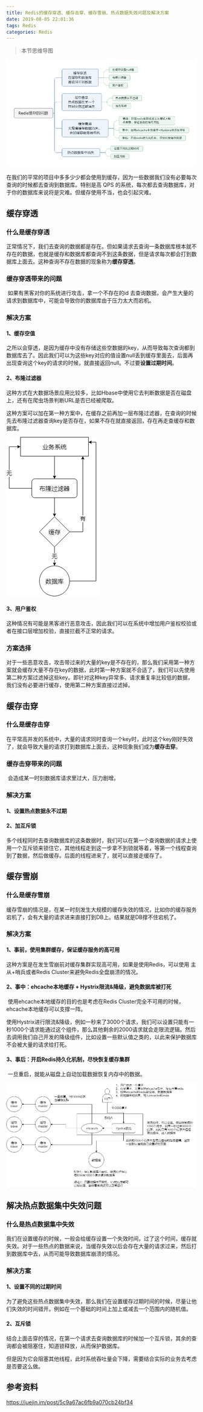 ```yaml
---
title: Redis的缓存穿透、缓存击穿、缓存雪崩、热点数据失效问题及解决方案
date: 2019-08-05 22:01:36
tags: Redis
categories: Redis
---
```


> 本节思维导图

![Redis缓存的问题](Redis的缓存穿透、缓存击穿、缓存雪崩、热点数据失效问题及解决方案/Redis缓存的问题.png)

​		在我们的平常的项目中多多少少都会使用到缓存，因为一些数据我们没有必要每次查询的时候都去查询到数据库。特别是高 QPS 的系统，每次都去查询数据库，对于你的数据库来说将是灾难。但缓存使用不当，也会引起灾难。

## 缓存穿透

### 什么是缓存穿透

​		正常情况下，我们去查询的数据都是存在。但如果请求去查询一条数据库根本就不存在的数据，也就是缓存和数据库都查询不到这条数据，但是请求每次都会打到数据库上面去。这种查询不存在数据的现象称为**缓存穿透**。

### 缓存穿透带来的问题

​		如果有黑客对你的系统进行攻击，拿一个不存在的id 去查询数据，会产生大量的请求到数据库中，可能会导致你的数据库由于压力太大而宕机。

### 解决方案

#### 1、缓存空值

​		之所以会穿透，是因为缓存中没有存储这些空数据的key，从而导致每次查询都到数据库去了。因此我们可以为这些key对应的值设置null丢到缓存里面去，后面再出现查询这个key的请求的时候，就直接返回null。不过要**设置过期时间**。

#### 2、布隆过滤器

​		这种方式在大数据场景应用比较多，比如Hbase中使用它去判断数据是否在磁盘上，还有在爬虫场景判断URL是否已经被爬取。

​		这种方案可以加在第一种方案中，在缓存之前再加一层布隆过滤器，在查询的时候先去布隆过滤器查询key是否存在，如果不存在就直接返回，存在再走查缓存和数据库。

![布隆过滤器](Redis的缓存穿透、缓存击穿、缓存雪崩、热点数据失效问题及解决方案/布隆过滤器.png)

#### 3、用户鉴权

​		这种情况有可能是黑客进行恶意攻击，因此我们可以在系统中增加用户鉴权校验或者在接口层增加校验，直接拦截不正常的请求。

### 方案选择

​		对于一些恶意攻击，攻击带过来的大量的key是不存在的，那么我们采用第一种方案就会缓存大量不存在key的数据，此时第一种方案就不合适了，我们可以先使用第二种方案过滤掉这些key。即针对这种key异常多、请求重复率比较低的数据，我们没有必要进行缓存，使用第二种方案直接过滤掉。

## 缓存击穿

### 什么是缓存击穿

​		在平常高并发的系统中，大量的请求同时查询一个key时，此时这个key刚好失效了，就会导致大量的请求打到数据库上面去，这种现象我们成为**缓存击穿**。

### 缓存击穿带来的问题

​		会造成某一时刻数据库请求里过大，压力剧增。

### 解决方案

#### 1、设置热点数据永不过期

#### 2、加互斥锁

​		多个线程同时去查询数据库的这条数据时，我们可以在第一个查询数据的请求上使用一个互斥锁来锁住它，其他线程走到这一步拿不到锁就等着，等第一个线程查询到了数据，然后做缓存。后面的线程进来了，就可以直接走缓存了。

## 缓存雪崩

### 什么是缓存雪崩

​		缓存雪崩的情况是，在某一时刻发生大规模的缓存失效的情况，比如你的缓存服务宕机了，会有大量的请求进来直接打到DB上。结果就是DB撑不住宕机了。

### 解决方案

#### 1、事前，使用集群缓存，保证缓存服务的高可用

​		这种方案是在发生雪崩前对缓存集群实现高可用，如果是使用Redis，可以使用 主从+哨兵或者Redis Cluster来避免Redis全盘崩溃的情况。

#### 2、事中：ehcache本地缓存 + Hystrix限流&降级，避免数据库被打死

​		使用ehcache本地缓存的目的也是考虑在Redis Cluster完全不可用的时候，ehcache本地缓存可以支撑一阵。

​		使用Hystrix进行限流&降级，例如一秒来了3000个请求，我们可以设置只能有一秒1000个请求能通过这个组件，那么其他剩余的2000请求就会走限流逻辑。然后去调用我们自己开发的降级组件，比如设置一些默认值之类的，以此来保护数据库不会被大量的请求给打死。

#### 3、事后：开启Redis持久化机制，尽快恢复缓存集群

​		一旦重启，就能从磁盘上自动加载数据恢复内存中的数据。

![缓存雪崩](Redis的缓存穿透、缓存击穿、缓存雪崩、热点数据失效问题及解决方案\缓存雪崩.png)

## 解决热点数据集中失效问题

### 什么是热点数据集中失效

​		我们在设置缓存的时候，一般会给缓存设置一个失效时间，过了这个时间，缓存就失效。对于一些热点的数据来说，当缓存失效以后会存在大量的请求过来，然后打到数据库中去，从而可能导致数据库崩溃的情况。

### 解决方案

#### 1、设置不同的过期时间

​		为了避免这些热点数据集中失效，那么我们在设置缓存过期时间的时候，尽量让他们失效的时间错开。例如在一个基础的时间上加上或减去一个范围内的随机值。

#### 2、互斥锁

​		结合上面击穿的情况，在第一个请求去查询数据库的时候加一个互斥锁，其余的查询都会被阻塞住，知道锁释放，从而保护数据库。

​		但是因为它会阻塞其他线程，此时系统吞吐量会下降，需要结合实际的业务去考虑是否要这么做。

## 参考资料

https://juejin.im/post/5c9a67ac6fb9a070cb24bf34

